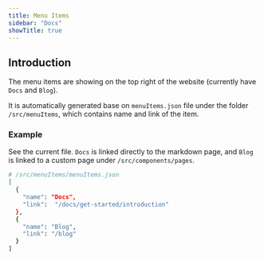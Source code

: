 ```yaml
---
title: Menu Items
sidebar: "Docs"
showTitle: true
---
```

## Introduction

The menu items are showing on the top right of the website (currently have `Docs` and `Blog`).

It is automatically generated base on `menuItems.json` file under the folder `/src/menuItems`, which contains name and link of the item.

### Example

See the current file. `Docs` is linked directly to the markdown page, and `Blog` is linked to a custom page under `/src/components/pages`.
```sh
# /src/menuItems/menuItems.json
[
  { 
    "name": "Docs",
    "link":  "/docs/get-started/introduction"
  },
  {
    "name": "Blog",
    "link": "/blog"
  }
]
```
